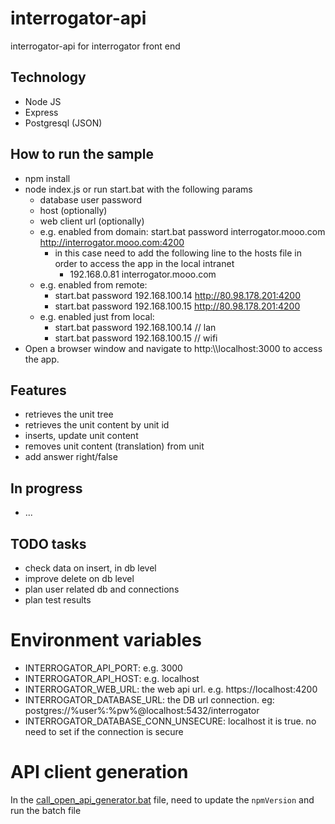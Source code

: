 # interrogator-api
interrogator-api for interrogator front end

## Technology

- Node JS
 - Express
- Postgresql (JSON)

## How to run the sample
 - npm install
 - node index.js or run start.bat with the following params
   - database user password
   - host (optionally)
   - web client url (optionally)
   - e.g. enabled from domain: start.bat password interrogator.mooo.com http://interrogator.mooo.com:4200
       - in this case need to add the following line to the hosts file in order to access the app in the local intranet
           - 192.168.0.81 interrogator.mooo.com
   - e.g. enabled from remote:
       - start.bat password 192.168.100.14 http://80.98.178.201:4200
       - start.bat password 192.168.100.15 http://80.98.178.201:4200
   - e.g. enabled just from local:
       - start.bat password 192.168.100.14 // lan
       - start.bat password 192.168.100.15 // wifi
 - Open a browser window and navigate to http:\\\\localhost:3000 to access the app.

## Features
 - retrieves the unit tree
 - retrieves the unit content by unit id
- inserts, update unit content
 - removes unit content (translation) from unit
 - add answer right/false

## In progress

- ...

## TODO tasks
 - check data on insert, in db level
 - improve delete on db level
 - plan user related db and connections
 - plan test results

# Environment variables

- INTERROGATOR_API_PORT: e.g. 3000
- INTERROGATOR_API_HOST: e.g. localhost
- INTERROGATOR_WEB_URL: the web api url. e.g. https://localhost:4200
- INTERROGATOR_DATABASE_URL: the DB url connection. eg: postgres://%user%:%pw%@localhost:5432/interrogator
- INTERROGATOR_DATABASE_CONN_UNSECURE: localhost it is true. no need to set if the connection is secure

# API client generation

In the [call_open_api_generator.bat](api/call_open_api_generator.bat) file, need to update the `npmVersion` and run the
batch file
